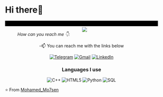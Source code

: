 
# Hi there👋

<div align="center" width="10">

<img src="img/result (1).gif" alt="Welcome !" width="1000" />

</div>

<img width="250" align="right" src="https://c.tenor.com/_DOBjnGspYAAAAAM/code-coding.gif">
  


<div align="center">

<i>How can you reach me 👇:</i><br>


-:mailbox: You can reach me with the links below

[![Telegram](https://img.shields.io/badge/-TELEGRAM-2CA5E0?style=for-the-badge&logo=telegram&logoColor=white)](https://t.me/Mo7amed_Mohsen)
[![Gmail](https://img.shields.io/badge/-GMAIL-D14836?style=for-the-badge&logo=gmail&logoColor=white)](mailto:muhmadmohsen1@gmail.com)
[![LinkedIn](https://img.shields.io/badge/-LINKEDIN-0077B5?style=for-the-badge&logo=linkedin&logoColor=white)](https://www.linkedin.com/in/mohamed-mohsen-3771a9259/)
  


### Languages I use


![C++](https://img.shields.io/badge/-C++-000000?style=flat&logo=c%2B%2B)
![HTML5](https://img.shields.io/badge/-HTML5-000000?style=flat&logo=html5)
![Python](https://img.shields.io/badge/-Python-000000?style=flat&logo=python)
![SQL](https://img.shields.io/badge/-SQL-000000?style=flat&logo=postgresql)



</div>





⭐️ From [Mohamed_Mo7sen](https://github.com/Mohamed-Mo7sen)
